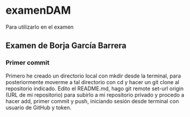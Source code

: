 # examenDAM
Para utilizarlo en el examen

## Examen de Borja García Barrera
### Primer commit
Primero he creado un directorio local con mkdir desde la terminal, para posteriormente moverme a tal directorio con cd y hacer un git clone al repositorio indicado. Edito el README.md, hago git remote set-url origin (URL de mi repositorio) para subirlo a mi repositorio privado y procedo a hacer add, primer commit y push, iniciando sesión desde terminal con usuario de GitHub y token.

